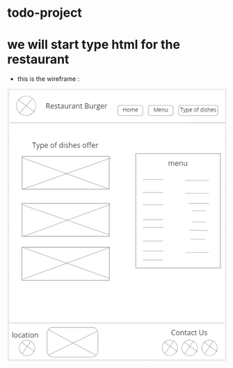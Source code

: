 # todo-project

# we will start type html for the restaurant

- this is the wireframe :

![wireframe](wireframe.png)